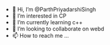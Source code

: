 - 👋 Hi, I’m @ParthPriyadarshiSingh
- 👀 I’m interested in CP
- 🌱 I’m currently learning c++
- 💞️ I’m looking to collaborate on webd
- 📫 How to reach me ...

<!---
ParthPriyadarshiSingh/ParthPriyadarshiSingh is a ✨ special ✨ repository because its `README.md` (this file) appears on your GitHub profile.
You can click the Preview link to take a look at your changes.
--->
